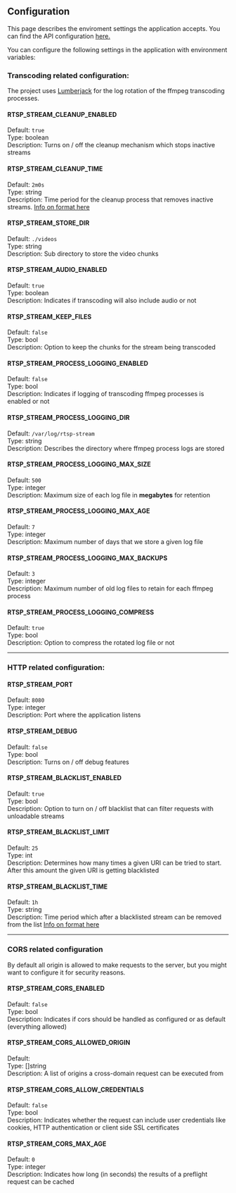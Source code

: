## Configuration

This page describes the enviroment settings the application accepts. You can find the API configuration [here.](../api)

You can configure the following settings in the application with environment variables:

### Transcoding related configuration:

The project uses [Lumberjack](https://github.com/natefinch/lumberjack) for the log rotation of the ffmpeg transcoding processes.

#### RTSP_STREAM_CLEANUP_ENABLED
Default: `true`<br/>
Type: boolean<br/>
Description: Turns on / off the cleanup mechanism which stops inactive streams<br/>

#### RTSP_STREAM_CLEANUP_TIME
Default: `2m0s`<br/>
Type: string<br/>
Description: Time period for the cleanup process that removes inactive streams. [Info on format here](https://golang.org/pkg/time/#ParseDuration)<br/>

#### RTSP_STREAM_STORE_DIR
Default: `./videos`<br/>
Type: string<br/>
Description: Sub directory to store the video chunks<br/>

#### RTSP_STREAM_AUDIO_ENABLED
Default: `true`<br/>
Type: boolean<br/>
Description: Indicates if transcoding will also include audio or not<br/>

#### RTSP_STREAM_KEEP_FILES
Default: `false`<br/>
Type: bool<br/>
Description: Option to keep the chunks for the stream being transcoded<br/>

#### RTSP_STREAM_PROCESS_LOGGING_ENABLED
Default: `false`<br/>
Type: bool<br/>
Description: Indicates if logging of transcoding ffmpeg processes is enabled or not<br/>

#### RTSP_STREAM_PROCESS_LOGGING_DIR
Default: `/var/log/rtsp-stream`<br/>
Type: string<br/>
Description: Describes the directory where ffmpeg process logs are stored<br/>

#### RTSP_STREAM_PROCESS_LOGGING_MAX_SIZE
Default: `500`<br/>
Type: integer<br/>
Description: Maximum size of each log file in **megabytes** for retention<br/>

#### RTSP_STREAM_PROCESS_LOGGING_MAX_AGE
Default: `7`<br/>
Type: integer<br/>
Description: Maximum number of days that we store a given log file<br/>

#### RTSP_STREAM_PROCESS_LOGGING_MAX_BACKUPS
Default: `3`<br/>
Type: integer<br/>
Description: Maximum number of old log files to retain for each ffmpeg process<br/>

#### RTSP_STREAM_PROCESS_LOGGING_COMPRESS
Default: `true`<br/>
Type: bool<br/>
Description: Option to compress the rotated log file or not<br/>

<hr/>

### HTTP related configuration:

#### RTSP_STREAM_PORT
Default: `8080`<br/>
Type: integer<br/>
Description: Port where the application listens<br/>

#### RTSP_STREAM_DEBUG
Default: `false`<br/>
Type: bool<br/>
Description: Turns on / off debug features<br/>

#### RTSP_STREAM_BLACKLIST_ENABLED
Default: `true`<br/>
Type: bool<br/>
Description: Option to turn on / off blacklist that can filter requests with unloadable streams<br/>

#### RTSP_STREAM_BLACKLIST_LIMIT
Default: `25`<br/>
Type: int<br/>
Description: Determines how many times a given URI can be tried to start. After this amount the given URI is getting blacklisted<br/>

#### RTSP_STREAM_BLACKLIST_TIME
Default: `1h`<br/>
Type: string<br/>
Description: Time period which after a blacklisted stream can be removed from the list [Info on format here](https://golang.org/pkg/time/#ParseDuration)<br/>

<hr/>

### CORS related configuration

By default all origin is allowed to make requests to the server, but you might want to configure it for security reasons.

#### RTSP_STREAM_CORS_ENABLED
Default: `false`<br/>
Type: bool<br/>
Description: Indicates if cors should be handled as configured or as default (everything allowed)<br/>

#### RTSP_STREAM_CORS_ALLOWED_ORIGIN
Default: <br/>
Type: []string<br/>
Description: A list of origins a cross-domain request can be executed from<br/>

#### RTSP_STREAM_CORS_ALLOW_CREDENTIALS
Default: `false`<br/>
Type: bool<br/>
Description: Indicates whether the request can include user credentials like cookies, HTTP authentication or client side SSL certificates<br/>

#### RTSP_STREAM_CORS_MAX_AGE
Default: `0`<br/>
Type: integer<br/>
Description: Indicates how long (in seconds) the results of a preflight request can be cached<br/>
